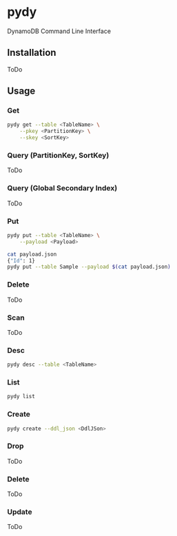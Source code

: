 # pydy

DynamoDB Command Line Interface

## Installation

ToDo

## Usage

### Get

```sh
pydy get --table <TableName> \
    --pkey <PartitionKey> \
    --skey <SortKey>
```

### Query (PartitionKey, SortKey)

ToDo

### Query (Global Secondary Index)

ToDo

### Put

```sh
pydy put --table <TableName> \
    --payload <Payload>
```

```sh
cat payload.json
{"Id": 1}
pydy put --table Sample --payload $(cat payload.json)
```

### Delete

ToDo

### Scan

ToDo

### Desc

```sh
pydy desc --table <TableName>
```

### List


```sh
pydy list
```

### Create

```sh
pydy create --ddl_json <DdlJSon>
```

### Drop

ToDo

### Delete

ToDo

### Update

ToDo
